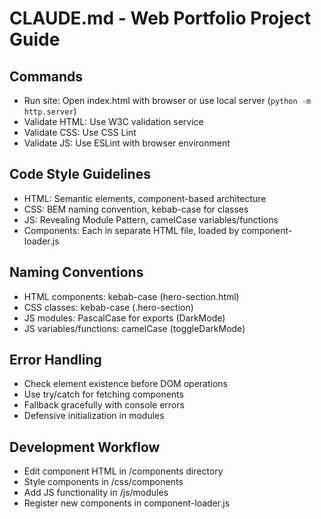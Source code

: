 # CLAUDE.md - Web Portfolio Project Guide

## Commands
- Run site: Open index.html with browser or use local server (`python -m http.server`)
- Validate HTML: Use W3C validation service
- Validate CSS: Use CSS Lint
- Validate JS: Use ESLint with browser environment

## Code Style Guidelines
- HTML: Semantic elements, component-based architecture
- CSS: BEM naming convention, kebab-case for classes
- JS: Revealing Module Pattern, camelCase variables/functions
- Components: Each in separate HTML file, loaded by component-loader.js

## Naming Conventions
- HTML components: kebab-case (hero-section.html)
- CSS classes: kebab-case (.hero-section)
- JS modules: PascalCase for exports (DarkMode)
- JS variables/functions: camelCase (toggleDarkMode)

## Error Handling
- Check element existence before DOM operations
- Use try/catch for fetching components
- Fallback gracefully with console errors
- Defensive initialization in modules

## Development Workflow
- Edit component HTML in /components directory
- Style components in /css/components
- Add JS functionality in /js/modules
- Register new components in component-loader.js